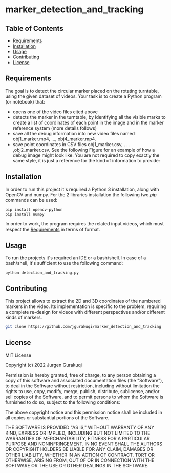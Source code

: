 # marker_detection_and_tracking


## Table of Contents

- [Requirements](#Requirements)
- [Installation](#installation)
- [Usage](#usage)
- [Contributing](#contributing)
- [License](#license)


## Requirements

The goal is to detect the circular marker placed on the rotating turntable, using the given dataset of videos.
Your task is to create a Python program (or notebook) that:
- opens one of the video files cited above
- detects the marker in the turntable, by identifying all the visible marks to create a list of coordinates of each point in the image and in the marker reference system (more details follows)
- save all the debug information into new video files named obj1_marker.mp4, ..., obj4_marker.mp4.
- save point coordinates in CSV files obj1_marker.csv, . . . ,obj2_marker.csv.
See the following Figure for an example of how a debug image might look like.
You are not required to copy exactly the same style, it is just a reference for the kind of information to provide:


## Installation

In order to run this project it's required a Python 3 installation, along with OpenCV and numpy. For the 2 libraries installation the following two *pip* 
commands can be used:
```bash
pip install opencv-python
pip install numpy
```

In order to work, the program requires the related input videos, which must respect the [Requirements](#Requirements) in terms of format.

## Usage

To run the projects it's required an IDE or a bash/shell. In case of a bash/shell, it's sufficient to use the following command:

```bash
python detection_and_tracking.py
```

## Contributing

This project allows to extract the 2D and 3D coordinates of the numbered markers in the video. Its implementation is specific to the problem, requiring a complete re-design for videos with different perspectives and/or different kinds of markers.

```bash
git clone https://github.com/jgurakuqi/marker_detection_and_tracking
```

## License

MIT License

Copyright (c) 2022 Jurgen Gurakuqi

Permission is hereby granted, free of charge, to any person obtaining a copy of this software and associated documentation files (the "Software"), to deal in the Software without restriction, including without limitation the rights to use, copy, modify, merge, publish, distribute, sublicense, and/or sell copies of the Software, and to permit persons to whom the Software is furnished to do so, subject to the following conditions:

The above copyright notice and this permission notice shall be included in all copies or substantial portions of the Software.

THE SOFTWARE IS PROVIDED "AS IS," WITHOUT WARRANTY OF ANY KIND, EXPRESS OR IMPLIED, INCLUDING BUT NOT LIMITED TO THE WARRANTIES OF MERCHANTABILITY, FITNESS FOR A PARTICULAR PURPOSE AND NONINFRINGEMENT. IN NO EVENT SHALL THE AUTHORS OR COPYRIGHT HOLDERS BE LIABLE FOR ANY CLAIM, DAMAGES OR OTHER LIABILITY, WHETHER IN AN ACTION OF CONTRACT, TORT OR OTHERWISE, ARISING FROM, OUT OF OR IN CONNECTION WITH THE SOFTWARE OR THE USE OR OTHER DEALINGS IN THE SOFTWARE.

